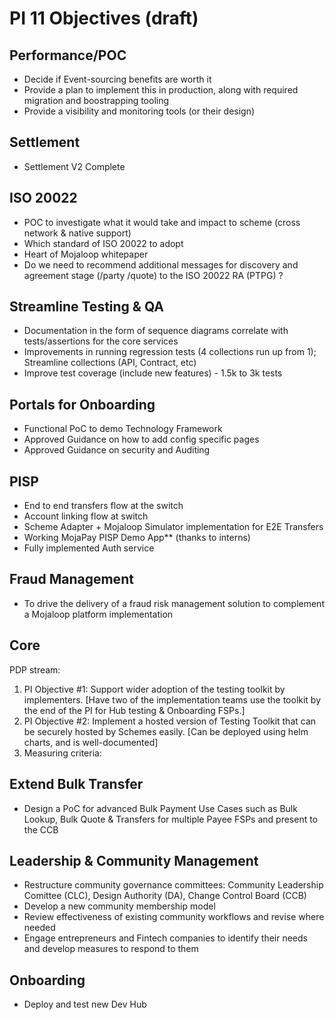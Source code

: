 # PI 11 Objectives (draft)

## Performance/POC
* Decide if Event-sourcing benefits are worth it
* Provide a plan to implement this in production, along with required  migration and boostrapping tooling
* Provide a visibility and monitoring tools (or their design)

## Settlement
* Settlement V2 Complete

## ISO 20022
* POC to investigate what it would take and impact to scheme (cross network & native support)
* Which standard of ISO 20022 to adopt
* Heart of Mojaloop whitepaper
* Do we need to recommend additional messages for discovery and agreement stage (/party /quote) to the ISO 20022 RA (PTPG) ?

## Streamline Testing & QA
* Documentation in the form of sequence diagrams correlate with tests/assertions for the core services
* Improvements in running regression tests (4 collections run up from 1); Streamline collections (API, Contract, etc)
* Improve test coverage (include new features) - 1.5k to 3k tests

## Portals for Onboarding
* Functional PoC to demo Technology Framework
* Approved Guidance on how to add config specific pages
* Approved Guidance on security and Auditing

## PISP
* End to end transfers flow at the switch
* Account linking flow at switch
* Scheme Adapter + Mojaloop Simulator implementation for E2E Transfers 
* Working MojaPay PISP Demo App** (thanks to interns)
* Fully implemented Auth service

## Fraud Management
* To drive the delivery of a fraud risk management solution to complement a Mojaloop platform implementation

## Core
PDP stream:
1.	PI Objective #1: Support wider adoption of the testing toolkit by implementers. [Have two of the implementation teams use the toolkit by the end of the PI for Hub testing & Onboarding FSPs.]
2.	PI Objective #2: Implement a hosted version of Testing Toolkit that can be securely hosted by Schemes easily. [Can be deployed using helm charts, and is well-documented]
1.	Measuring criteria:


## Extend Bulk Transfer
* Design a PoC for advanced Bulk Payment Use Cases such as Bulk Lookup, Bulk Quote & Transfers for multiple Payee FSPs and present to the CCB

## Leadership & Community Management
* Restructure community governance committees: Community Leadership Comittee (CLC), Design Authority (DA), Change Control Board (CCB)
* Develop a new community membership model
* Review effectiveness of existing community workflows and revise where needed
* Engage entrepreneurs and Fintech companies to identify their needs and develop measures to respond to them

## Onboarding
* Deploy and test new Dev Hub 
